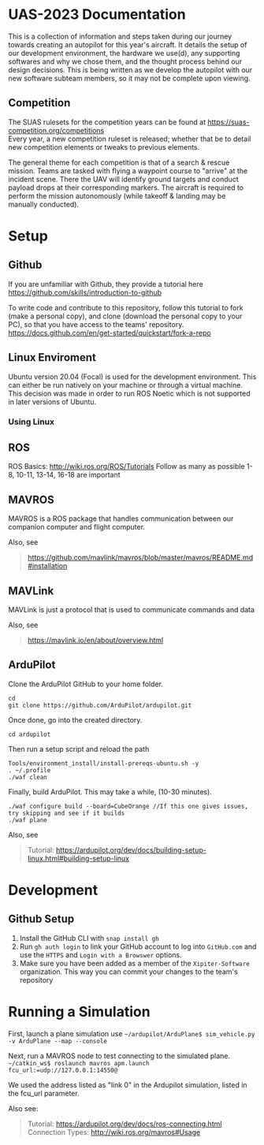 # UAS-2023 Documentation
This is a collection of information and steps taken during our journey towards creating an autopilot for this year's aircraft. It details the setup of our development environment, the hardware we use(d), any supporting softwares and why we chose them, and the thought process behind our design decisions. This is being written as we develop the autopilot with our new software subteam members, so it may not be complete upon viewing.

## Competition
The SUAS rulesets for the competition years can be found at https://suas-competition.org/competitions  
Every year, a new competition ruleset is released; whether that be to detail new competition elements or tweaks to previous elements.  

The general theme for each competition is that of a search & rescue mission. Teams are tasked with flying a waypoint course to "arrive" at the incident scene. There the UAV will identify ground targets and conduct payload drops at their corresponding markers. The aircraft is required to perform the mission autonomously (while takeoff & landing may be manually conducted).

# Setup
## Github
If you are unfamiliar with Github, they provide a tutorial here
https://github.com/skills/introduction-to-github

To write code and contribute to this repository, follow this tutorial to fork (make a personal copy), and clone (download the personal copy to your PC), so that you have access to the teams' repository.
https://docs.github.com/en/get-started/quickstart/fork-a-repo

## Linux Enviroment
Ubuntu version 20.04 (Focal) is used for the development environment. This can either be run natively on your machine or through a virtual machine. This decision was made in order to run ROS Noetic which is not supported in later versions of Ubuntu.
### Using Linux

## ROS
ROS Basics: http://wiki.ros.org/ROS/Tutorials
Follow as many as possible
1-8, 10-11, 13-14, 16-18 are important

## MAVROS
MAVROS is a ROS package that handles communication between our companion computer and flight computer.

Also, see
> https://github.com/mavlink/mavros/blob/master/mavros/README.md#installation

## MAVLink
MAVLink is just a protocol that is used to communicate commands and data

Also, see
> https://mavlink.io/en/about/overview.html

## ArduPilot
Clone the ArduPilot GitHub to your home folder.
```
cd
git clone https://github.com/ArduPilot/ardupilot.git
```

Once done, go into the created directory.
```
cd ardupilot
```

Then run a setup script and reload the path
 ```
Tools/environment_install/install-prereqs-ubuntu.sh -y
. ~/.profile
./waf clean
```

Finally, build ArduPilot. This may take a while, (10-30 minutes).
```
./waf configure build --board=CubeOrange //If this one gives issues, try skipping and see if it builds
./waf plane
```

Also, see
> Tutorial: https://ardupilot.org/dev/docs/building-setup-linux.html#building-setup-linux

# Development

## Github Setup
1. Install the GitHub CLI with `snap install gh`
2. Run `gh auth login` to link your GitHub account to log into `GitHub.com` and use the `HTTPS` and `Login with a Browswer` options.
4. Make sure you have been added as a member of the `Xipiter-Software` organization. This way you can commit your changes to the team's repository

# Running a Simulation
First, launch a plane simulation use `~/ardupilot/ArduPlane$ sim_vehicle.py -v ArduPlane --map --console`

Next, run a MAVROS node to test connecting to the simulated plane.
`~/catkin_ws$ roslaunch mavros apm.launch fcu_url:=udp://127.0.0.1:14550@`

We used the address listed as "link 0" in the Ardupilot simulation, listed in the fcu_url parameter.

Also see:
> Tutorial: https://ardupilot.org/dev/docs/ros-connecting.html
> Connection Types: http://wiki.ros.org/mavros#Usage
